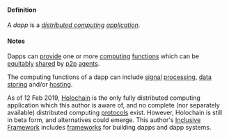 #### Definition

A *dapp* is a *[distributed computing](https://github.com/gcassel/Modular-Organization-Terminology/blob/master/terms/distributed-computing.md) [application](https://github.com/gcassel/Modular-Organization-Terminology/blob/master/terms/application.md)*.

#### Notes
Dapps can [provide](https://github.com/gcassel/Modular-Organization-Terminology/blob/master/terms/provide.md) one or more [computing](https://github.com/gcassel/Modular-Organization-Terminology/blob/master/terms/compute.md) [functions](https://github.com/gcassel/Modular-Organization-Terminology/blob/master/terms/function.md) which can be [equitably](https://github.com/gcassel/Modular-Organization-Terminology/blob/master/terms/equity.md) [shared](https://github.com/gcassel/Modular-Organization-Terminology/blob/master/terms/common.md) by [p2p](https://github.com/gcassel/Modular-Organization-Terminology/blob/master/terms/p2p.md) [agents](https://github.com/gcassel/Modular-Organization-Terminology/blob/master/terms/agent.md). 

The computing functions of a dapp can include [signal](https://github.com/gcassel/Modular-Organization-Terminology/blob/master/terms/signal.md) [processing](https://github.com/gcassel/Modular-Organization-Terminology/blob/master/terms/process.md), [data](https://github.com/gcassel/Modular-Organization-Terminology/blob/master/terms/data.md) [storing](https://github.com/gcassel/Modular-Organization-Terminology/blob/master/terms/store.md) and/or [hosting](https://github.com/gcassel/Modular-Organization-Terminology/blob/master/terms/host.md).

As of 12 Feb 2019, [Holochain](https://holochain.org/) is the only fully distributed computing application which this author is aware of, and no complete (nor separately available) distributed computing [protocols](https://github.com/gcassel/Modular-Organization-Terminology/blob/master/terms/protocol.md) exist.  However, Holochain is still in beta form, and alternatives could emerge.  This author's [Inclusive Framework](https://docs.google.com/drawings/d/1-WFMRYdueSBba1atcohX0G585zj-gBNlBvZQBqnEmEs/edit?usp=sharing) includes [frameworks](https://github.com/gcassel/Modular-Organizing-Terminology/blob/master/terms/framework.md) for building dapps and dapp systems.
